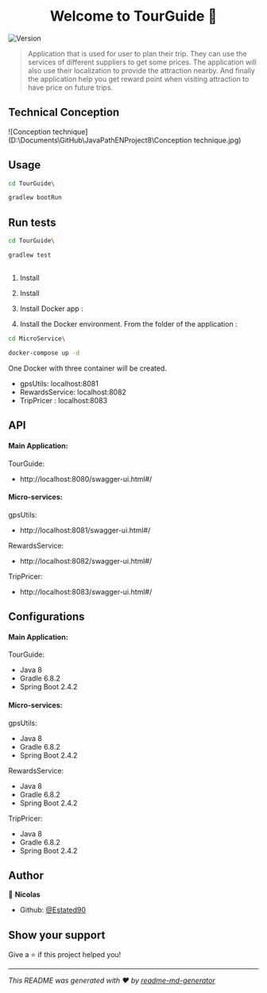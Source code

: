 <h1 align="center">Welcome to TourGuide 👋</h1>
<p>
  <img alt="Version" src="https://img.shields.io/badge/version-1.0.0-blue.svg?cacheSeconds=2592000" />
</p>

> Application that is used for user to plan their trip. They can use the services of different suppliers to get some prices. The application will also use their localization to provide the attraction nearby. And finally the application help you get reward point when visiting attraction to have price on future trips.

## Technical Conception

![Conception technique](D:\Documents\GitHub\JavaPathENProject8\Conception technique.jpg)

## Usage

```sh
cd TourGuide\
```

```sh
gradlew bootRun
```

## Run tests

```sh
cd TourGuide\
```

```sh
gradlew test
```

## 

1. Install 

   [Java]: https://docs.oracle.com/javase/8/docs/technotes/guides/install/install_overview.html	"java installation guide"

2. Install 

   [Gradle]: https://gradle.org/install/	"Gradle installation guide"

3. Install Docker app : 

   [here]: https://docs.docker.com/docker-for-windows/install/	"Docker install for windows"

4. Install the Docker environment. From the folder of the application :

```sh
cd MicroService\
```

```sh
docker-compose up -d
```

One Docker with three container will be created.

- gpsUtils: localhost:8081
- RewardsService: localhost:8082
- TripPricer : localhost:8083

## API

#### Main Application:

TourGuide:

- http://localhost:8080/swagger-ui.html#/

#### Micro-services:

gpsUtils:

- http://localhost:8081/swagger-ui.html#/

RewardsService:

- http://localhost:8082/swagger-ui.html#/

TripPricer:

- http://localhost:8083/swagger-ui.html#/

## Configurations

#### Main Application:

TourGuide:

- Java 8
- Gradle 6.8.2
- Spring Boot 2.4.2

#### Micro-services:

gpsUtils:

- Java 8
- Gradle 6.8.2
- Spring Boot 2.4.2

RewardsService:

- Java 8
- Gradle 6.8.2
- Spring Boot 2.4.2

TripPricer:

- Java 8
- Gradle 6.8.2
- Spring Boot 2.4.2

## Author

👤 **Nicolas**

* Github: [@Estated90](https://github.com/Estated90)

## Show your support

Give a ⭐️ if this project helped you!

***
_This README was generated with ❤️ by [readme-md-generator](https://github.com/kefranabg/readme-md-generator)_